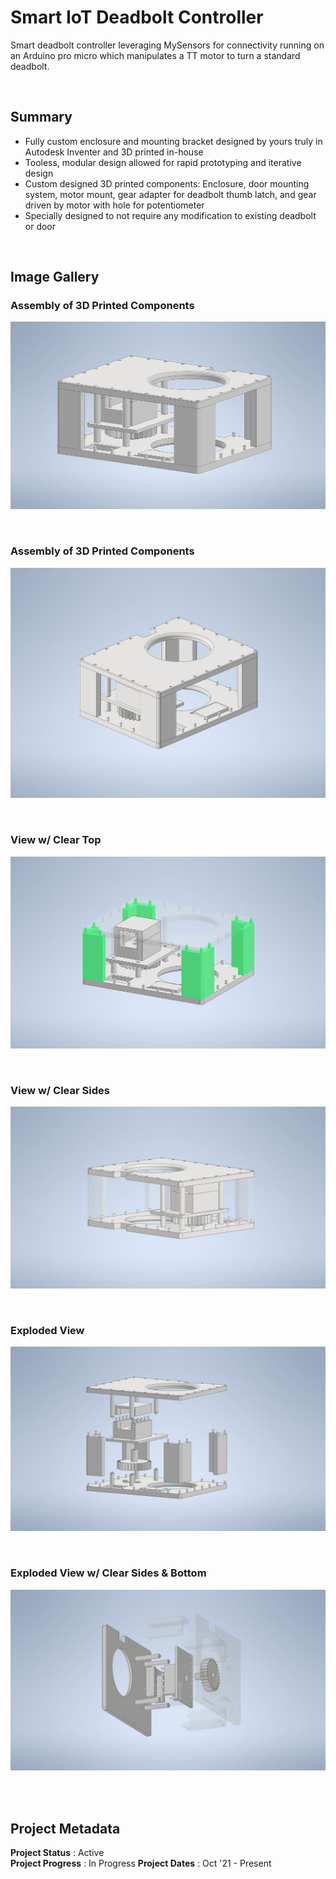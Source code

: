 # Smart IoT Deadbolt Controller

Smart deadbolt controller leveraging MySensors for connectivity running on an Arduino pro micro which manipulates a TT motor to turn a standard deadbolt.

<br>

## Summary
 - Fully custom enclosure and mounting bracket designed by yours truly in Autodesk Inventer and 3D printed in-house
 - Tooless, modular design allowed for rapid prototyping and iterative design
 - Custom designed 3D printed components: Enclosure, door mounting system, motor mount, gear adapter for deadbolt thumb latch, and gear driven by motor with hole for potentiometer
 - Specially designed to not require any modification to existing deadbolt or door

<br>

## Image Gallery

### Assembly of 3D Printed Components
![assembly of 3d printed components](https://github.com/a-dubs/smart-deadbolt/blob/master/image_gallery/full_assembly_1.jpg)

<br>

### Assembly of 3D Printed Components
![assembly of 3d printed components](https://github.com/a-dubs/smart-deadbolt/blob/master/image_gallery/full_assembly_2.jpg)

<br>

### View w/ Clear Top
![view with clear top](https://github.com/a-dubs/smart-deadbolt/blob/master/image_gallery/full_assembly_clear_roof_1.jpg)

<br>

### View w/ Clear Sides
![view with clear sides](https://github.com/a-dubs/smart-deadbolt/blob/master/image_gallery/full_assembly_clear_sides_1.jpg)

<br>

### Exploded View
![exploded view](https://github.com/a-dubs/smart-deadbolt/blob/master/image_gallery/full_assembly_expanded_1.jpg)

<br>

### Exploded View w/ Clear Sides & Bottom
![exploded view with clears sides and bottom](https://github.com/a-dubs/smart-deadbolt/blob/master/image_gallery/full_assembly_expanded_2.jpg)

<br>


<br>

## Project Metadata

**Project Status** : Active  
**Project Progress** : In Progress
**Project Dates** : Oct '21 - Present

